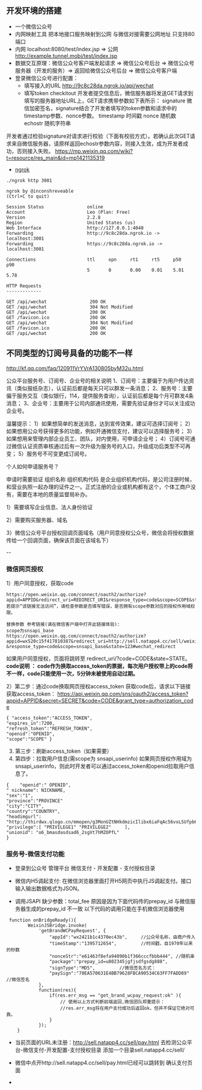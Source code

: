 ## 开发环境的搭建
* 一个微信公众号
* 内网映射工具 把本地接口服务映射到公网 与微信对接需要公网地址 只支持80端口
* 内网 localhost:8080/test/index.jsp => 公网 http://example.tunnel.mobi/test/index.jsp
* 数据交互原理：微信公众号客户端发起请求 => 微信公众号后台 => 微信公众号服务器（开发的服务）=> 返回给微信公众号后台 => 微信公众号客户端
* 登录微信公众号进行配置：
    - 填写接入的URL   http://9c8c28da.ngrok.io/api/wechat
    - 填写token      checkitout
    开发者提交信息后，微信服务器将发送GET请求到填写的服务器地址URL上，GET请求携带参数如下表所示：
signature   微信加密签名，signature结合了开发者填写的token参数和请求中的timestamp参数、nonce参数。
timestamp   时间戳
nonce   随机数
echostr 随机字符串

开发者通过检验signature对请求进行校验（下面有校验方式）。若确认此次GET请求来自微信服务器，请原样返回echostr参数内容，则接入生效，成为开发者成功，否则接入失败。
https://mp.weixin.qq.com/wiki?t=resource/res_main&id=mp1421135319

* [ngrok](https://dashboard.ngrok.com/get-started)
```
./ngrok http 3001

ngrok by @inconshreveable                                                                                                                                            (Ctrl+C to quit)

Session Status                online
Account                       Leo (Plan: Free)
Version                       2.2.8
Region                        United States (us)
Web Interface                 http://127.0.0.1:4040
Forwarding                    http://9c8c28da.ngrok.io -> localhost:3001
Forwarding                    https://9c8c28da.ngrok.io -> localhost:3001

Connections                   ttl     opn     rt1     rt5     p50     p90
                              5       0       0.00    0.01    5.01    5.78

HTTP Requests
-------------

GET /api/wechat                200 OK
GET /api/wechat                304 Not Modified
GET /api/wechat                200 OK
GET /favicon.ico               200 OK
GET /api/wechat                304 Not Modified
GET /favicon.ico               200 OK
GET /api/wechat                200 OK
```

## 不同类型的订阅号具备的功能不一样
http://kf.qq.com/faq/120911VrYVrA130805byM32u.html

公众平台服务号、订阅号、企业号的相关说明
1、订阅号：主要偏于为用户传达资讯（类似报纸杂志），认证前后都是每天只可以群发一条消息； 
2、服务号：主要偏于服务交互（类似银行，114，提供服务查询），认证前后都是每个月可群发4条消息；
3、企业号：主要用于公司内部通讯使用，需要先验证身份才可以关注成功企业号。

温馨提示：
1）如果想简单的发送消息，达到宣传效果，建议可选择订阅号；
2）如果想用公众号获得更多的功能，例如开通微信支付，建议可以选择服务号；
3）如果想用来管理内部企业员工、团队，对内使用，可申请企业号；
4）订阅号可通过微信认证资质审核通过后有一次升级为服务号的入口，升级成功后类型不可再变；
5）服务号不可变更成订阅号。

个人如何申请服务号？

申请时需要验证 组织名称 组织机构代码
是企业组织机构代码，是公司注册时候，和营业执照一起办理的证件之一。正式注册的企业或机构都有这个，个体工商户没有，需要在本地的质量监督局补办。

1）需要填写企业信息、法人身份验证

2）需要购买服务器、域名

3）微信公众号平台授权回调页面域名（用户同意授权公众号，微信会将授权数据传给一个回调页面，确保该页面在该域名下）

--
### 微信网页授权
1）用户同意授权，获取code
```
https://open.weixin.qq.com/connect/oauth2/authorize?appid=APPID&redirect_uri=REDIRECT_URI&response_type=code&scope=SCOPE&state=STATE#wechat_redirect 若提示“该链接无法访问”，请检查参数是否填写错误，是否拥有scope参数对应的授权作用域权限。

替换参数 参考链接(请在微信客户端中打开此链接体验):
scope为snsapi_base
https://open.weixin.qq.com/connect/oauth2/authorize?appid=wx520c15f417810387&redirect_uri=http://sell.natapp4.cc/sell/weixin/auth
&response_type=code&scope=snsapi_base&state=123#wechat_redirect

```
如果用户同意授权，页面将跳转至 redirect_uri/?code=CODE&state=STATE。
**code说明 ： code作为换取access_token的票据，每次用户授权带上的code将不一样，code只能使用一次，5分钟未被使用自动过期。**

2）第二步：通过code换取网页授权access_token
获取code后，请求以下链接获取access_token：  https://api.weixin.qq.com/sns/oauth2/access_token?appid=APPID&secret=SECRET&code=CODE&grant_type=authorization_code

```
{ "access_token":"ACCESS_TOKEN",
"expires_in":7200,
"refresh_token":"REFRESH_TOKEN",
"openid":"OPENID",
"scope":"SCOPE" }
```

3) 第三步：刷新access_token（如果需要）
4) 第四步：拉取用户信息(需scope为 snsapi_userinfo)
如果网页授权作用域为snsapi_userinfo，则此时开发者可以通过access_token和openid拉取用户信息了。

```
{    "openid":" OPENID",
" nickname": NICKNAME,
"sex":"1",
"province":"PROVINCE"
"city":"CITY",
"country":"COUNTRY",
"headimgurl":    "http://thirdwx.qlogo.cn/mmopen/g3MonUZtNHkdmzicIlibx6iaFqAc56vxLSUfpb6n5WKSYVY0ChQKkiaJSgQ1dZuTOgvLLrhJbERQQ4eMsv84eavHiaiceqxibJxCfHe/46",
"privilege":[ "PRIVILEGE1" "PRIVILEGE2"     ],
"unionid": "o6_bmasdasdsad6_2sgVt7hMZOPfL"
}
```

### 服务号-微信支付功能
* 登录到公众号 管理平台 微信支付 - 开发配置 - 支付授权目录

* 微信内H5调起支付: 在微信浏览器里面打开H5网页中执行JS调起支付。接口输入输出数据格式为JSON。
* 调用JSAPI 缺少参数：total_fee 原因是因为下面代码传的prepay_id 与微信服务器生成的prepay_id 不一致
  以下代码的调用只能在手机微信浏览器使用
```
 function onBridgeReady(){
        WeixinJSBridge.invoke(
            'getBrandWCPayRequest', {
                "appId":"wx2421b1c4370ec43b",     //公众号名称，由商户传入
                "timeStamp":"1395712654",         //时间戳，自1970年以来的秒数
                "nonceStr":"e61463f8efa94090b1f366cccfbbb444", //随机串
                "package":"prepay_id=u802345jgfjsdfgsdg888",
                "signType":"MD5",         //微信签名方式：
                "paySign":"70EA570631E4BB79628FBCA90534C63FF7FADD89" //微信签名
            },
            function(res){
                if(res.err_msg == "get_brand_wcpay_request:ok" ){
                    // 使用以上方式判断前端返回,微信团队郑重提示：
                    //res.err_msg将在用户支付成功后返回ok，但并不保证它绝对可靠。
                }
            });
    }
```
* 当前页面的URL未注册：http://sell.natapp4.cc/sell/pay.html
	去检测公众平台-微信支付-开发配置-支付授权目录 添加一个目录sell.natapp4.cc/sell/

* 微信中点开http://sell.natapp4.cc/sell/pay.html已经可以跳转到 确认支付页面

* 
















